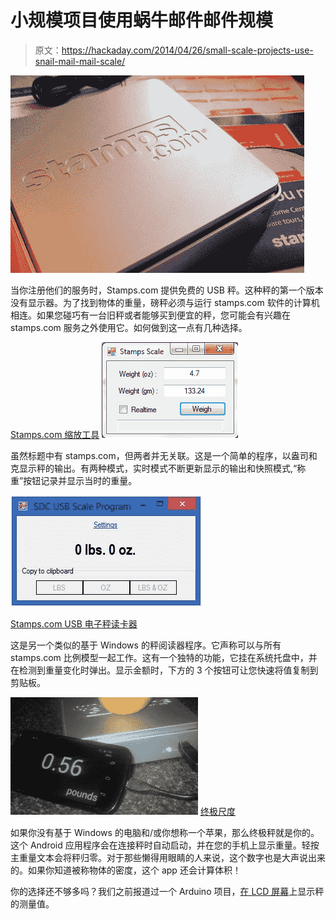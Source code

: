 # 小规模项目使用蜗牛邮件邮件规模

> 原文：<https://hackaday.com/2014/04/26/small-scale-projects-use-snail-mail-mail-scale/>

![stamps.com scale](img/4aa464c1302c0c8ad75173d875c4348a.png)

当你注册他们的服务时，Stamps.com 提供免费的 USB 秤。这种秤的第一个版本没有显示器。为了找到物体的重量，磅秤必须与运行 stamps.com 软件的计算机相连。如果您碰巧有一台旧秤或者能够买到便宜的秤，您可能会有兴趣在 stamps.com 服务之外使用它。如何做到这一点有几种选择。

[Stamps.com 缩放工具](http://www.vadimtabakman.com/stampscom-scale-tool-1.aspx) [![scaletool](img/c53111a436e4dc5a6cea081ad96bf27a.png)](http://www.vadimtabakman.com/stampscom-scale-tool-1.aspx)

虽然标题中有 stamps.com，但两者并无关联。这是一个简单的程序，以盎司和克显示秤的输出。有两种模式，实时模式不断更新显示的输出和快照模式,“称重”按钮记录并显示当时的重量。

![program reads usb scale](img/91ae8c2263e1b56ba4ba4df222451609.png)

[Stamps.com USB 电子秤读卡器](http://sourceforge.net/projects/sdcusbscaleapp/)

这是另一个类似的基于 Windows 的秤阅读器程序。它声称可以与所有 stamps.com 比例模型一起工作。这有一个独特的功能，它挂在系统托盘中，并在检测到重量变化时弹出。显示金额时，下方的 3 个按钮可让您快速将值复制到剪贴板。

![andriod reader for stamps.com scale](img/b0d16d91180346d60b7bee65ab45d48e.png) [终极尺度](https://play.google.com/store/apps/details?id=com.theultimatelabs.scale)

如果你没有基于 Windows 的电脑和/或你想称一个苹果，那么终极秤就是你的。这个 Android 应用程序会在连接秤时自动启动，并在您的手机上显示重量。轻按主重量文本会将秤归零。对于那些懒得用眼睛的人来说，这个数字也是大声说出来的。如果你知道被称物体的密度，这个 app 还会计算体积！

你的选择还不够多吗？我们之前报道过一个 Arduino 项目，[在 LCD 屏幕](http://hackaday.com/2013/09/13/adding-a-display-to-a-usb-digital-scale/)上显示秤的测量值。